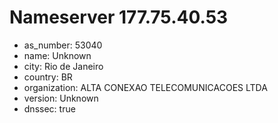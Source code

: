 # Nameserver 177.75.40.53

* as_number: 53040
* name: Unknown
* city: Rio de Janeiro
* country: BR
* organization: ALTA CONEXAO TELECOMUNICACOES LTDA
* version: Unknown
* dnssec: true
